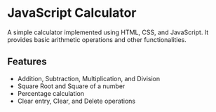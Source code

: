 # JavaScript Calculator

A simple calculator implemented using HTML, CSS, and JavaScript. It provides basic arithmetic operations and other functionalities.

## Features

- Addition, Subtraction, Multiplication, and Division
- Square Root and Square of a number
- Percentage calculation
- Clear entry, Clear, and Delete operations
